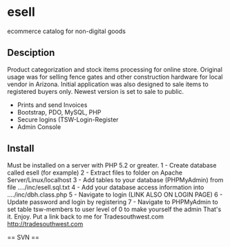 # esell
ecommerce catalog for non-digital goods

## Desciption
Product categorization and stock items processing for online store. Original usage was for selling fence gates and other construction hardware for local vendor in Arizona. Initial application was also designed to sale items to registered buyers only. 
Newest version is set to sale to public.

- Prints and send Invoices
- Bootstrap, PDO, MySQL, PHP
- Secure logins (TSW-Login-Register
- Admin Console

## Install
Must be installed on a server with PHP 5.2 or greater. 
1 - Create database called esell (for example) 
2 - Extract files to folder on Apache Server/Linux/localhost 
3 - Add tables to your database (PHPMyAdmin) from file ..../inc/esell.sql.txt 
4 - Add your database access information into ..../inc/dbh.class.php 
5 - Navigate to login (LINK ALSO ON LOGIN PAGE) 
6 - Update password and login by registering 
7 - Navigate to PHPMyAdmin to set table tsw-members to user level of 0 to make yourself the admin 
That's it. Enjoy. Put a link back to me for Tradesouthwest.com
http://tradesouthwest.com 

== SVN ==
